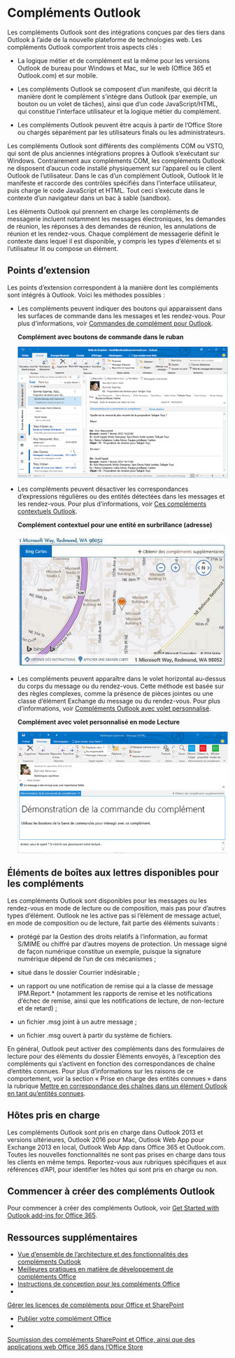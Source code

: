 
# <a name="outlook-add-ins"></a>Compléments Outlook

Les compléments Outlook sont des intégrations conçues par des tiers dans Outlook à l’aide de la nouvelle plateforme de technologies web. Les compléments Outlook comportent trois aspects clés :


- La logique métier et de complément est la même pour les versions Outlook de bureau pour Windows et Mac, sur le web (Office 365 et Outlook.com) et sur mobile.
    
-  Les compléments Outlook se composent d’un manifeste, qui décrit la manière dont le complément s’intègre dans Outlook (par exemple, un bouton ou un volet de tâches), ainsi que d’un code JavaScript/HTML, qui constitue l’interface utilisateur et la logique métier du complément.
    
- Les compléments Outlook peuvent être acquis à partir de l’Office Store ou chargés séparément par les utilisateurs finals ou les administrateurs.
    
Les compléments Outlook sont différents des compléments COM ou VSTO, qui sont de plus anciennes intégrations propres à Outlook s’exécutant sur Windows. Contrairement aux compléments COM, les compléments Outlook ne disposent d’aucun code installé physiquement sur l’appareil ou le client Outlook de l’utilisateur. Dans le cas d’un complément Outlook, Outlook lit le manifeste et raccorde des contrôles spécifiés dans l’interface utilisateur, puis charge le code JavaScript et HTML. Tout ceci s’exécute dans le contexte d’un navigateur dans un bac à sable (sandbox).

Les éléments Outlook qui prennent en charge les compléments de messagerie incluent notamment les messages électroniques, les demandes de réunion, les réponses à des demandes de réunion, les annulations de réunion et les rendez-vous. Chaque complément de messagerie définit le contexte dans lequel il est disponible, y compris les types d’éléments et si l’utilisateur lit ou compose un élément.


## <a name="extension-points"></a>Points d’extension


Les points d’extension correspondent à la manière dont les compléments sont intégrés à Outlook. Voici les méthodes possibles :


- Les compléments peuvent indiquer des boutons qui apparaissent dans les surfaces de commande dans les messages et les rendez-vous. Pour plus d’informations, voir [Commandes de complément pour Outlook](../outlook/add-in-commands-for-outlook.md).
    
    **Complément avec boutons de commande dans le ruban**

    ![Forme sans interface utilisateur de commande de complément](../../images/41e46a9c-19ec-4ccc-98e6-a227283623d1.png)

- Les compléments peuvent désactiver les correspondances d’expressions régulières ou des entités détectées dans les messages et les rendez-vous. Pour plus d’informations, voir [Ces compléments contextuels Outlook](../outlook/contextual-outlook-add-ins.md).
    
    **Complément contextuel pour une entité en surbrillance (adresse)**

    ![Présente une application contextuelle dans une carte](../../images/59bcabc2-7cb0-4b9b-bb9f-06089dca9c31.png)

- Les compléments peuvent apparaître dans le volet horizontal au-dessus du corps du message ou du rendez-vous. Cette méthode est basée sur des règles complexes, comme la présence de pièces jointes ou une classe d’élément Exchange du message ou du rendez-vous. Pour plus d’informations, voir [Compléments Outlook avec volet personnalisé](../outlook/custom-pane-outlook-add-ins.md).
    
    **Complément avec volet personnalisé en mode Lecture**

    ![Affiche un volet personnalisé dans un formulaire de lecture de message.](../../images/c585ab0a-6c33-42d0-a20f-5deb8b54f480.png)


## <a name="mailbox-items-available-to-add-ins"></a>Éléments de boîtes aux lettres disponibles pour les compléments


Les compléments Outlook sont disponibles pour les messages ou les rendez-vous en mode de lecture ou de composition, mais pas pour d’autres types d’élément. Outlook ne les active pas si l’élément de message actuel, en mode de composition ou de lecture, fait partie des éléments suivants :


- protégé par la Gestion des droits relatifs à l’information, au format S/MIME ou chiffré par d’autres moyens de protection. Un message signé de façon numérique constitue un exemple, puisque la signature numérique dépend de l’un de ces mécanismes ;
    
- situé dans le dossier Courrier indésirable ;
    
- un rapport ou une notification de remise qui a la classe de message IPM.Report.* (notamment les rapports de remise et les notifications d’échec de remise, ainsi que les notifications de lecture, de non-lecture et de retard) ;
    
- un fichier .msg joint à un autre message ;
    
- un fichier .msg ouvert à partir du système de fichiers.
    
En général, Outlook peut activer des compléments dans des formulaires de lecture pour des éléments du dossier Éléments envoyés, à l’exception des compléments qui s’activent en fonction des correspondances de chaîne d’entités connues. Pour plus d’informations sur les raisons de ce comportement, voir la section « Prise en charge des entités connues » dans la rubrique [Mettre en correspondance des chaînes dans un élément Outlook en tant qu’entités connues](../outlook/match-strings-in-an-item-as-well-known-entities.md).


## <a name="supported-hosts"></a>Hôtes pris en charge


Les compléments Outlook sont pris en charge dans Outlook 2013 et versions ultérieures, Outlook 2016 pour Mac, Outlook Web App pour Exchange 2013 en local, Outlook Web App dans Office 365 et Outlook.com. Toutes les nouvelles fonctionnalités ne sont pas prises en charge dans tous les clients en même temps. Reportez-vous aux rubriques spécifiques et aux références d’API, pour identifier les hôtes qui sont pris en charge ou non.


## <a name="get-started-building-outlook-add-ins"></a>Commencer à créer des compléments Outlook


Pour commencer à créer des compléments Outlook, voir [Get Started with Outlook add-ins for Office 365](https://dev.outlook.com/MailAppsGettingStarted/GetStarted).


## <a name="additional-resources"></a>Ressources supplémentaires


- [Vue d’ensemble de l’architecture et des fonctionnalités des compléments Outlook](../outlook/overview.md)
- [Meilleures pratiques en matière de développement de compléments Office](../../docs/overview/add-in-development-best-practices.md)
- [Instructions de conception pour les compléments Office](../../docs/design/add-in-design.md)
- 

  [Gérer les licences de compléments pour Office et SharePoint](http://msdn.microsoft.com/library/3e0e8ff6-66d6-44ff-b0c2-59108ebd9181%28Office.15%29.aspx)
- [Publier votre complément Office](../publish/publish.md)
- 

  [Soumission des compléments SharePoint et Office, ainsi que des applications web Office 365 dans l’Office Store](http://msdn.microsoft.com/library/ff075782-1303-4517-91cc-b3d730e9b9ae%28Office.15%29.aspx)


